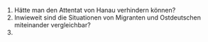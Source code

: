 1. Hätte man den Attentat von Hanau verhindern können?
2. Inwieweit sind die Situationen von Migranten und Ostdeutschen miteinander vergleichbar?
3. 
